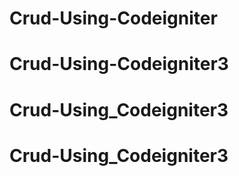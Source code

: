 # Crud-Using-Codeigniter
# Crud-Using-Codeigniter3
# Crud-Using_Codeigniter3
# Crud-Using_Codeigniter3
